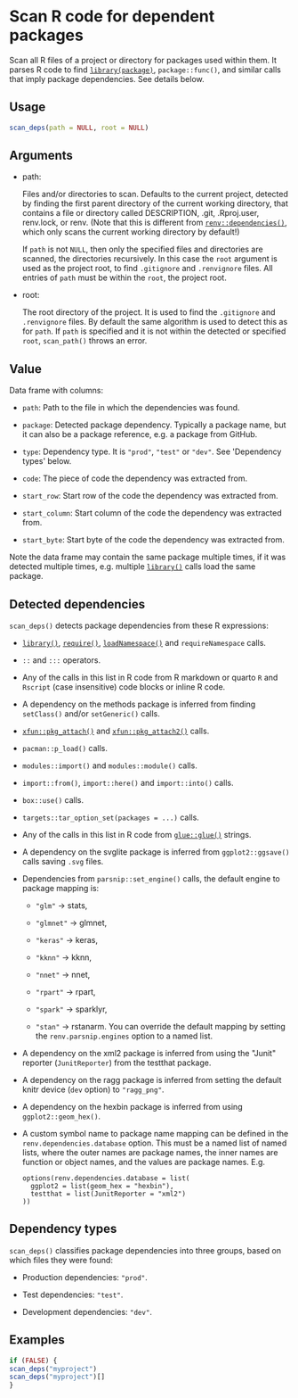 # Scan R code for dependent packages

Scan all R files of a project or directory for packages used within
them. It parses R code to find
[`library(package)`](https://rdrr.io/r/base/library.html),
`package::func()`, and similar calls that imply package dependencies.
See details below.

## Usage

``` r
scan_deps(path = NULL, root = NULL)
```

## Arguments

- path:

  Files and/or directories to scan. Defaults to the current project,
  detected by finding the first parent directory of the current working
  directory, that contains a file or directory called DESCRIPTION, .git,
  .Rproj.user, renv.lock, or renv. (Note that this is different from
  [`renv::dependencies()`](https://rstudio.github.io/renv/reference/dependencies.html),
  which only scans the current working directory by default!)

  If `path` is not `NULL`, then only the specified files and directories
  are scanned, the directories recursively. In this case the `root`
  argument is used as the project root, to find `.gitignore` and
  `.renvignore` files. All entries of `path` must be within the `root`,
  the project root.

- root:

  The root directory of the project. It is used to find the `.gitignore`
  and `.renvignore` files. By default the same algorithm is used to
  detect this as for `path`. If `path` is specified and it is not within
  the detected or specified `root`, `scan_path()` throws an error.

## Value

Data frame with columns:

- `path`: Path to the file in which the dependencies was found.

- `package`: Detected package dependency. Typically a package name, but
  it can also be a package reference, e.g. a package from GitHub.

- `type`: Dependency type. It is `"prod"`, `"test"` or `"dev"`. See
  'Dependency types' below.

- `code`: The piece of code the dependency was extracted from.

- `start_row`: Start row of the code the dependency was extracted from.

- `start_column`: Start column of the code the dependency was extracted
  from.

- `start_byte`: Start byte of the code the dependency was extracted
  from.

Note the data frame may contain the same package multiple times, if it
was detected multiple times, e.g. multiple
[`library()`](https://rdrr.io/r/base/library.html) calls load the same
package.

## Detected dependencies

`scan_deps()` detects package dependencies from these R expressions:

- [`library()`](https://rdrr.io/r/base/library.html),
  [`require()`](https://rdrr.io/r/base/library.html),
  [`loadNamespace()`](https://rdrr.io/r/base/ns-load.html) and
  `requireNamespace` calls.

- `::` and `:::` operators.

- Any of the calls in this list in R code from R markdown or quarto `R`
  and `Rscript` (case insensitive) code blocks or inline R code.

- A dependency on the methods package is inferred from finding
  `setClass()` and/or `setGeneric()` calls.

- [`xfun::pkg_attach()`](https://rdrr.io/pkg/xfun/man/pkg_attach.html)
  and
  [`xfun::pkg_attach2()`](https://rdrr.io/pkg/xfun/man/pkg_attach.html)
  calls.

- `pacman::p_load()` calls.

- `modules::import()` and `modules::module()` calls.

- `import::from()`, `import::here()` and `import::into()` calls.

- `box::use()` calls.

- `targets::tar_option_set(packages = ...)` calls.

- Any of the calls in this list in R code from
  [`glue::glue()`](https://glue.tidyverse.org/reference/glue.html)
  strings.

- A dependency on the svglite package is inferred from
  `ggplot2::ggsave()` calls saving `.svg` files.

- Dependencies from `parsnip::set_engine()` calls, the default engine to
  package mapping is:

  - `"glm"` -\> stats,

  - `"glmnet"` -\> glmnet,

  - `"keras"` -\> keras,

  - `"kknn"` -\> kknn,

  - `"nnet"` -\> nnet,

  - `"rpart"` -\> rpart,

  - `"spark"` -\> sparklyr,

  - `"stan"` -\> rstanarm. You can override the default mapping by
    setting the `renv.parsnip.engines` option to a named list.

- A dependency on the xml2 package is inferred from using the "Junit"
  reporter (`JunitReporter`) from the testthat package.

- A dependency on the ragg package is inferred from setting the default
  knitr device (`dev` option) to `"ragg_png"`.

- A dependency on the hexbin package is inferred from using
  `ggplot2::geom_hex()`.

- A custom symbol name to package name mapping can be defined in the
  `renv.dependencies.database` option. This must be a named list of
  named lists, where the outer names are package names, the inner names
  are function or object names, and the values are package names. E.g.

      options(renv.dependencies.database = list(
        ggplot2 = list(geom_hex = "hexbin"),
        testthat = list(JunitReporter = "xml2")
      ))

## Dependency types

`scan_deps()` classifies package dependencies into three groups, based
on which files they were found:

- Production dependencies: `"prod"`.

- Test dependencies: `"test"`.

- Development dependencies: `"dev"`.

## Examples

``` r
if (FALSE) {
scan_deps("myproject")
scan_deps("myproject")[]
}
```
